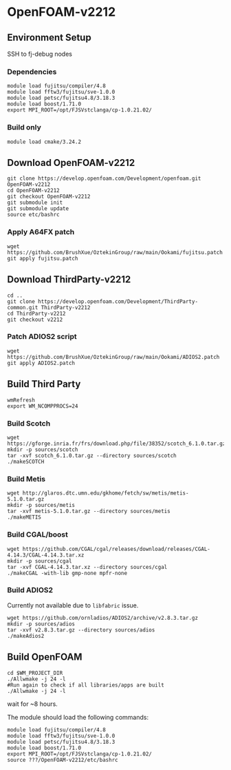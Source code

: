 # OpenFOAM-v2212
## Environment Setup
SSH to fj-debug nodes
### Dependencies
```
module load fujitsu/compiler/4.8
module load fftw3/fujitsu/sve-1.0.0
module load petsc/fujitsu4.8/3.18.3
module load boost/1.71.0
export MPI_ROOT=/opt/FJSVstclanga/cp-1.0.21.02/
```
### Build only
```
module load cmake/3.24.2
```
## Download OpenFOAM-v2212
```
git clone https://develop.openfoam.com/Development/openfoam.git OpenFOAM-v2212
cd OpenFOAM-v2212
git checkout OpenFOAM-v2212
git submodule init
git submodule update
source etc/bashrc
```
### Apply A64FX patch
```
wget https://github.com/BrushXue/OztekinGroup/raw/main/Ookami/fujitsu.patch
git apply fujitsu.patch
```
## Download ThirdParty-v2212
```
cd ..
git clone https://develop.openfoam.com/Development/ThirdParty-common.git ThirdParty-v2212
cd ThirdParty-v2212
git checkout v2212
```
### Patch ADIOS2 script
```
wget https://github.com/BrushXue/OztekinGroup/raw/main/Ookami/ADIOS2.patch
git apply ADIOS2.patch
```
## Build Third Party
```
wmRefresh
export WM_NCOMPPROCS=24
```
### Build Scotch
```
wget https://gforge.inria.fr/frs/download.php/file/38352/scotch_6.1.0.tar.gz
mkdir -p sources/scotch
tar -xvf scotch_6.1.0.tar.gz --directory sources/scotch
./makeSCOTCH
```
### Build Metis
```
wget http://glaros.dtc.umn.edu/gkhome/fetch/sw/metis/metis-5.1.0.tar.gz
mkdir -p sources/metis
tar -xvf metis-5.1.0.tar.gz --directory sources/metis
./makeMETIS
```
### Build CGAL/boost
```
wget https://github.com/CGAL/cgal/releases/download/releases/CGAL-4.14.3/CGAL-4.14.3.tar.xz
mkdir -p sources/cgal
tar -xvf CGAL-4.14.3.tar.xz --directory sources/cgal
./makeCGAL -with-lib gmp-none mpfr-none
```
### Build ADIOS2
Currently not available due to `libfabric` issue.
```
wget https://github.com/ornladios/ADIOS2/archive/v2.8.3.tar.gz
mkdir -p sources/adios
tar -xvf v2.8.3.tar.gz --directory sources/adios
./makeAdios2
```
## Build OpenFOAM
```
cd $WM_PROJECT_DIR
./Allwmake -j 24 -l
#Run again to check if all libraries/apps are built
./Allwmake -j 24 -l
```
wait for ~8 hours.

The module should load the following commands:
```
module load fujitsu/compiler/4.8
module load fftw3/fujitsu/sve-1.0.0
module load petsc/fujitsu4.8/3.18.3
module load boost/1.71.0
export MPI_ROOT=/opt/FJSVstclanga/cp-1.0.21.02/ 
source ???/OpenFOAM-v2212/etc/bashrc
```

